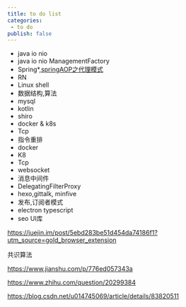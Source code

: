```yaml
---
title: to do list
categories:
 - to do
publish: false
---
```


- java io nio
- java io nio ManagementFactory
- Spring*,[springAOP之代理模式](https://www.cnblogs.com/teach/p/10763845.html)
- RN
- Linux shell
- 数据结构,算法
- mysql
- kotlin
- shiro
- docker & k8s
- Tcp
- 指令重排
- docker
- K8
- Tcp
- websocket
- 消息中间件
- DelegatingFilterProxy
- hexo,gittalk, minfive
- 发布,订阅者模式
-  electron  typescript
-  seo UI库

 https://juejin.im/post/5ebd283be51d454da74186f1?utm_source=gold_browser_extension 

共识算法

https://www.jianshu.com/p/776ed057343a

 https://www.zhihu.com/question/20299384 

 https://blog.csdn.net/u014745069/article/details/83820511 
